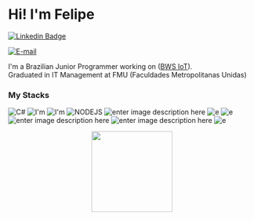 # Hi! I'm Felipe

[![Linkedin Badge](https://firebasestorage.googleapis.com/v0/b/natan-35907.appspot.com/o/68747470733a2f2f696d672e736869656c64732e696f2f62616467652f4c696e6b6564496e2d3030373742353f7374796c653d666f722d7468652d6261646765266c6f676f3d6c696e6b6564696e266c6f676f436f6c6f723d7768697465.svg?alt=media&token=2b238eb6-03db-4ed8-9f86-0ce2689f53df)](www.linkedin.com/in/felipe-batista-alves)

[![E-mail](https://img.shields.io/badge/Microsoft_Outlook-0078D4?style=for-the-badge&logo=microsoft-outlook&logoColor=white)](mailto:felipe.alves135@etec.sp.gov.br)

I'm a Brazilian Junior Programmer working on ([BWS IoT](https://bws-iot.web.app)).<br>
Graduated in IT Management at FMU (Faculdades Metropolitanas Unidas)

### My Stacks
![C#](https://img.shields.io/badge/C%23-239120?style=for-the-badge&logo=c-sharp&logoColor=white) ![I'm](https://img.shields.io/badge/HTML5-E34F26?style=for-the-badge&logo=html5&logoColor=white) ![I'm](https://img.shields.io/badge/JavaScript-20232A?style=for-the-badge&logo=javascript&logoColor=F7DF1E) ![NODEJS](https://img.shields.io/badge/Node.js-43853D?style=for-the-badge&logo=node.js&logoColor=white)  ![enter image description here](https://img.shields.io/badge/React-20232A?style=for-the-badge&logo=react&logoColor=61DAFB) ![e](https://img.shields.io/badge/React_Native-20232A?style=for-the-badge&logo=react&logoColor=61DAFB) ![e](https://img.shields.io/badge/VS_Code-14354C?style=for-the-badge&logo=visual-studio-code&logoColor=61DAFB) ![enter image description here](https://img.shields.io/badge/Microsoft_SQL_Server-14354C?style=for-the-badge&logo=microsoft-sql-server&logoColor=white) ![enter image description here](https://img.shields.io/badge/Firebase-14354C?style=for-the-badge&logo=firebase&logoColor=white) ![e](https://img.shields.io/badge/Git-14354C?style=for-the-badge&logo=git&logoColor=white) 


<p align="center">
  <a href="https://github.com/anuraghazra/github-readme-stats">
    <img
      align="center"
      height="165"
      src="https://github-readme-stats.vercel.app/api?username=AlvesFe&count_private=true&show_icons=true&custom_title=Github%20Status&hide=issues&theme=radical"
    />
  </a>
</p>
